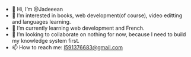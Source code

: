 - 👋 Hi, I’m @Jadeeean
- 👀 I’m interested in books, web development(of course), video editting and languages learning.
- 🌱 I’m currently learning web development and French.
- 💞️ I’m looking to collaborate on nothing for now, because I need to build my knowledge system first.
- 📫 How to reach me: l591376683@gmail.com

<!---
Jadeeean/Jadeeean is a ✨ special ✨ repository because its `README.md` (this file) appears on your GitHub profile.
You can click the Preview link to take a look at your changes.
--->
